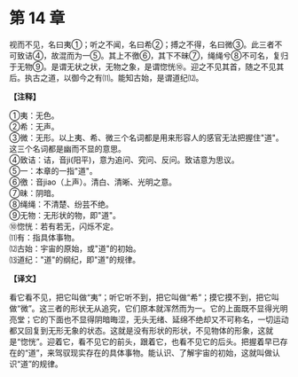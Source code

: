 # 第 14 章

视而不见，名曰夷①；听之不闻，名曰希②；搏之不得，名曰微③。此三者不可致诘④，故混而为一⑤。其上不徼⑥，其下不昧⑦，绳绳兮⑧不可名，复归于无物⑨。是谓无状之状，无物之象，是谓惚恍⑩。迎之不见其首，随之不见其后。执古之道，以御今之有⑾。能知古始，是谓道纪⑿。

**【注释】**

①夷：无色。    
②希：无声。    
③微：无形。以上夷、希、微三个名词都是用来形容人的感官无法把握住"道"。这三个名词都是幽而不显的意思。    
④致诘：诘，音ji(阳平)，意为追问、究问、反问。致诘意为思议。    
⑤一：本章的一指"道"。    
⑥徼：音jiao（上声）。清白、清晰、光明之意。    
⑦昧：阴暗。    
⑧绳绳：不清楚、纷芸不绝。    
⑨无物：无形状的物，即"道"。    
⑩惚恍：若有若无，闪烁不定。    
⑾有：指具体事物。    
⑿古始：宇宙的原始，或"道"的初始。    
⒀道纪："道"的纲纪，即"道"的规律。

**【译文】**

看它看不见，把它叫做“夷”；听它听不到，把它叫做“希”；摸它摸不到，把它叫做“微”。这三者的形状无从追究，它们原本就浑然而为一。它的上面既不显得光明亮堂；它的下面也不显得阴暗晦涩，无头无绪、延绵不绝却又不可称名，一切运动都又回复到无形无象的状态。这就是没有形状的形状，不见物体的形象，这就是“惚恍”。迎着它，看不见它的前头，跟着它，也看不见它的后头。把握着早已存在的“道”，来驾驭现实存在的具体事物。能认识、了解宇宙的初始，这就叫做认识“道”的规律。
